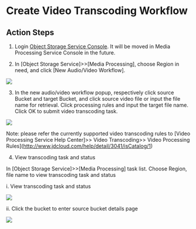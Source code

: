 # Create Video Transcoding Workflow

## Action Steps

1. Login [Object Storage Service Console](http://jfs-console.jdcloud.com/overview). It will be moved in Media Processing Service Console in the future.

2. In [Object Storage Service]>>[Media Processing], choose Region in need, and click [New Audio/Video Workflow].

![](https://github.com/jdcloudcom/cn/blob/edit/image/Media-Processing-Service/MPS-002.png)

3. In the new audio/video workflow popup, respectively click source Bucket and target Bucket, and click source video file or input the file name for retrieval. Click processing rules and input the target file name. Click OK to submit video transcoding task.

![](https://github.com/jdcloudcom/cn/blob/edit/image/Media-Processing-Service/MPS-003.png)

Note: please refer the currently supported video transcoding rules to [Video Processing Service Help Center]>> Video Transcoding>> Video Processing Rules](http://www.jdcloud.com/help/detail/3041/isCatalog/1)

4. View transcoding task and status

In [Object Storage Service]>>[Media Processing] task list. Choose Region, file name to view transcoding task and status

i. View transcoding task and status

![](https://github.com/jdcloudcom/cn/blob/edit/image/Media-Processing-Service/MPS-004.png)

ii. Click the bucket to enter source bucket details page

![](https://github.com/jdcloudcom/cn/blob/edit/image/Media-Processing-Service/MPS-005.png)
